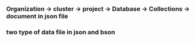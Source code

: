 ### Organization -> cluster -> project -> Database -> Collections -> document in json file

### two type of data file in json and bson
